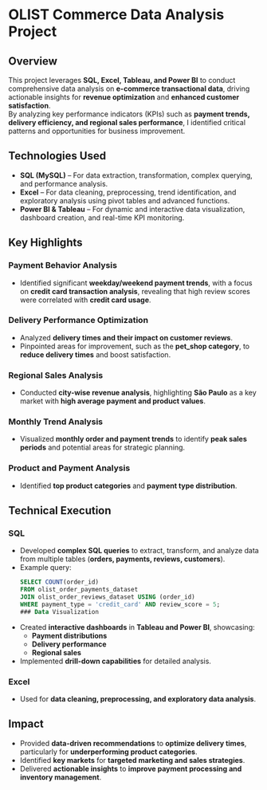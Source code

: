 # OLIST Commerce Data Analysis Project

## Overview
This project leverages **SQL, Excel, Tableau, and Power BI** to conduct comprehensive data analysis on **e-commerce transactional data**, driving actionable insights for **revenue optimization** and **enhanced customer satisfaction**.  
By analyzing key performance indicators (KPIs) such as **payment trends, delivery efficiency, and regional sales performance**, I identified critical patterns and opportunities for business improvement.

## Technologies Used
- **SQL (MySQL)** – For data extraction, transformation, complex querying, and performance analysis.
- **Excel** – For data cleaning, preprocessing, trend identification, and exploratory analysis using pivot tables and advanced functions.
- **Power BI & Tableau** – For dynamic and interactive data visualization, dashboard creation, and real-time KPI monitoring.

## Key Highlights

### Payment Behavior Analysis
- Identified significant **weekday/weekend payment trends**, with a focus on **credit card transaction analysis**, revealing that high review scores were correlated with **credit card usage**.

### Delivery Performance Optimization
- Analyzed **delivery times and their impact on customer reviews**.
- Pinpointed areas for improvement, such as the **pet_shop category**, to **reduce delivery times** and boost satisfaction.

### Regional Sales Analysis
- Conducted **city-wise revenue analysis**, highlighting **São Paulo** as a key market with **high average payment and product values**.

### Monthly Trend Analysis
- Visualized **monthly order and payment trends** to identify **peak sales periods** and potential areas for strategic planning.

### Product and Payment Analysis
- Identified **top product categories** and **payment type distribution**.

## Technical Execution

### SQL
- Developed **complex SQL queries** to extract, transform, and analyze data from multiple tables (**orders, payments, reviews, customers**).
- Example query:
  ```sql
  SELECT COUNT(order_id) 
  FROM olist_order_payments_dataset 
  JOIN olist_order_reviews_dataset USING (order_id) 
  WHERE payment_type = 'credit_card' AND review_score = 5;
  ### Data Visualization
- Created **interactive dashboards** in **Tableau and Power BI**, showcasing:
  - **Payment distributions**
  - **Delivery performance**
  - **Regional sales**  
- Implemented **drill-down capabilities** for detailed analysis.

### Excel
- Used for **data cleaning, preprocessing, and exploratory data analysis**.

## Impact
- Provided **data-driven recommendations** to **optimize delivery times**, particularly for **underperforming product categories**.
- Identified **key markets** for **targeted marketing and sales strategies**.
- Delivered **actionable insights** to **improve payment processing and inventory management**.


  
